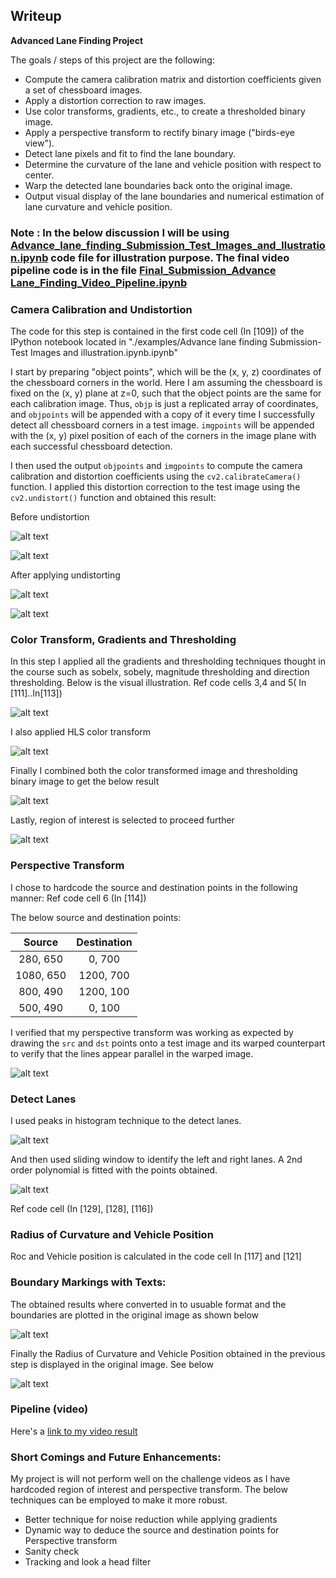 ## Writeup

**Advanced Lane Finding Project**

The goals / steps of this project are the following:

* Compute the camera calibration matrix and distortion coefficients given a set of chessboard images.
* Apply a distortion correction to raw images.
* Use color transforms, gradients, etc., to create a thresholded binary image.
* Apply a perspective transform to rectify binary image ("birds-eye view").
* Detect lane pixels and fit to find the lane boundary.
* Determine the curvature of the lane and vehicle position with respect to center.
* Warp the detected lane boundaries back onto the original image.
* Output visual display of the lane boundaries and numerical estimation of lane curvature and vehicle position.

[//]: # (Image References)

[image1]: ./output_images/chess_orginal.jpeg "chess original"
[image2]: ./output_images/chess_undistort.jpeg "chess undistort"
[image3]: ./output_images/road_orginal.jpeg "road original"
[image4]: ./output_images/road_undistort.jpeg "road undistort"
[image5]: ./output_images/thresholding.jpeg "threshold pipline"
[image6]: ./output_images/perspective_transform.jpeg "perspective transform"
[image7]: ./output_images/hls.jpeg "hls"
[image8]: ./output_images/final_combined.jpeg "final_combined"
[image9]: ./output_images/final_roa_applied.jpeg "final_roa_applied"
[image10]: ./output_images/polyfit.jpeg "polyfit"
[image11]: ./output_images/boundries_applied.jpeg "boundries applied"
[image12]: ./output_images/boundries_withtext.jpeg "boundries withtext"
[image13]: ./output_images/histogram.jpeg "histogram"

[video1]: ./project_output.mp4 "Video"
[Final_Submission_Advance_Lane_Finding_Video_Pipeline.ipynb]: ./examples/Final_Submission_Advance_Lane_Finding_Video_Pipeline.ipynb "Final Code"
[Advance_lane_finding_Submission_Test_Images_and_llustration.ipynb]: ./examples/Advance_lane_finding_Submission_Test_Images_and_llustration.ipynb "Test Code"

### Note : In the below discussion I will be using [Advance_lane_finding_Submission_Test_Images_and_llustration.ipynb](./examples/Advance_lane_finding_Submission_Test_Images_and_llustration.ipynb) code file for illustration purpose. The final video pipeline code is in the file [Final_Submission_Advance Lane_Finding_Video_Pipeline.ipynb](./examples/Final_Submission_Advance_Lane_Finding_Video_Pipeline.ipynb)




### Camera Calibration and Undistortion

The code for this step is contained in the first code cell (In [109]) of the IPython notebook located in "./examples/Advance lane finding Submission- Test Images and illustration.ipynb.ipynb" 

I start by preparing "object points", which will be the (x, y, z) coordinates of the chessboard corners in the world. Here I am assuming the chessboard is fixed on the (x, y) plane at z=0, such that the object points are the same for each calibration image.  Thus, `objp` is just a replicated array of coordinates, and `objpoints` will be appended with a copy of it every time I successfully detect all chessboard corners in a test image.  `imgpoints` will be appended with the (x, y) pixel position of each of the corners in the image plane with each successful chessboard detection.  

I then used the output `objpoints` and `imgpoints` to compute the camera calibration and distortion coefficients using the `cv2.calibrateCamera()` function.  I applied this distortion correction to the test image using the `cv2.undistort()` function and obtained this result: 

Before undistortion

![alt text][image1]

![alt text][image3]

After applying undistorting

![alt text][image2]

![alt text][image4]

### Color Transform, Gradients and Thresholding

In this step I applied all the gradients and thresholding techniques thought in the course such as sobelx, sobely, magnitude thresholding  and direction thresholding. Below is the visual illustration. Ref code cells 3,4 and 5( In [111]..In[113]) 

![alt text][image5]

I also applied HLS color transform 

![alt text][image7]

Finally I combined both the color transformed image and thresholding binary image to get the below result

![alt text][image8]

Lastly, region of interest is selected to proceed further

![alt text][image9]

### Perspective Transform 

I chose to hardcode the source and destination points in the following manner: Ref code cell 6 (In [114])

The below source and destination points:

| Source        | Destination   | 
|:-------------:|:-------------:| 
| 280, 650      | 0, 700        | 
| 1080, 650     | 1200, 700     |
| 800, 490      | 1200, 100     |
| 500, 490      | 0, 100        |

I verified that my perspective transform was working as expected by drawing the `src` and `dst` points onto a test image and its warped counterpart to verify that the lines appear parallel in the warped image.

![alt text][image6]


### Detect Lanes

I used peaks in histogram technique to the detect lanes. 

![alt text][image13]

And then used sliding window to identify the left and right lanes. A 2nd order polynomial is fitted with the points obtained.

![alt text][image13]

Ref code cell (In [129], [128], [116])

### Radius of Curvature and Vehicle Position

Roc and Vehicle position is calculated in the code cell In [117] and [121]

### Boundary Markings with Texts:

The obtained results where converted in to usuable format and the boundaries are plotted in the original image as shown below

![alt text][image11]

Finally the Radius of Curvature and Vehicle Position obtained in the previous step is displayed in the original image. See below

![alt text][image12]


### Pipeline (video)


Here's a [link to my video result](./project_output.mp4)


### Short Comings and Future Enhancements:

My project is will not perform well on the challenge videos as I have hardcoded region of interest and perspective transform. 
The below techniques can be employed to make it more robust. 


* Better technique for noise reduction while applying gradients
* Dynamic way to deduce the source and destination points for Perspective transform
* Sanity check
* Tracking and look a head filter


